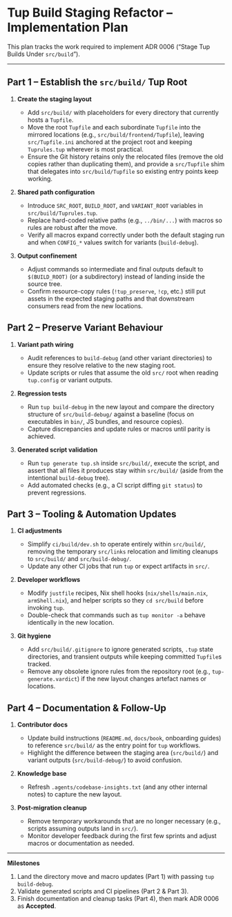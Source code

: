 # Tup Build Staging Refactor – Implementation Plan

This plan tracks the work required to implement ADR 0006 (“Stage Tup Builds Under `src/build`”).

---

## Part 1 – Establish the `src/build/` Tup Root

1. **Create the staging layout**
   - Add `src/build/` with placeholders for every directory that currently hosts a `Tupfile`.
   - Move the root `Tupfile` and each subordinate `Tupfile` into the mirrored locations (e.g., `src/build/frontend/Tupfile`), leaving `src/Tupfile.ini` anchored at the project root and keeping `Tuprules.tup` wherever is most practical.
   - Ensure the Git history retains only the relocated files (remove the old copies rather than duplicating them), and provide a `src/Tupfile` shim that delegates into `src/build/Tupfile` so existing entry points keep working.

2. **Shared path configuration**
   - Introduce `SRC_ROOT`, `BUILD_ROOT`, and `VARIANT_ROOT` variables in `src/build/Tuprules.tup`.
   - Replace hard-coded relative paths (e.g., `../bin/...`) with macros so rules are robust after the move.
   - Verify all macros expand correctly under both the default staging run and when `CONFIG_*` values switch for variants (`build-debug`).

3. **Output confinement**
   - Adjust commands so intermediate and final outputs default to `$(BUILD_ROOT)` (or a subdirectory) instead of landing inside the source tree.
   - Confirm resource-copy rules (`!tup_preserve`, `!cp`, etc.) still put assets in the expected staging paths and that downstream consumers read from the new locations.

## Part 2 – Preserve Variant Behaviour

1. **Variant path wiring**
   - Audit references to `build-debug` (and other variant directories) to ensure they resolve relative to the new staging root.
   - Update scripts or rules that assume the old `src/` root when reading `tup.config` or variant outputs.

2. **Regression tests**
   - Run `tup build-debug` in the new layout and compare the directory structure of `src/build-debug/` against a baseline (focus on executables in `bin/`, JS bundles, and resource copies).
   - Capture discrepancies and update rules or macros until parity is achieved.

3. **Generated script validation**
   - Run `tup generate tup.sh` inside `src/build/`, execute the script, and assert that all files it produces stay within `src/build/` (aside from the intentional `build-debug` tree).
   - Add automated checks (e.g., a CI script diffing `git status`) to prevent regressions.

## Part 3 – Tooling & Automation Updates

1. **CI adjustments**
   - Simplify `ci/build/dev.sh` to operate entirely within `src/build/`, removing the temporary `src/links` relocation and limiting cleanups to `src/build/` and `src/build-debug/`.
   - Update any other CI jobs that run `tup` or expect artifacts in `src/`.

2. **Developer workflows**
   - Modify `justfile` recipes, Nix shell hooks (`nix/shells/main.nix`, `armShell.nix`), and helper scripts so they `cd src/build` before invoking `tup`.
   - Double-check that commands such as `tup monitor -a` behave identically in the new location.

3. **Git hygiene**
   - Add `src/build/.gitignore` to ignore generated scripts, `.tup` state directories, and transient outputs while keeping committed `Tupfile`s tracked.
   - Remove any obsolete ignore rules from the repository root (e.g., `tup-generate.vardict`) if the new layout changes artefact names or locations.

## Part 4 – Documentation & Follow-Up

1. **Contributor docs**
   - Update build instructions (`README.md`, `docs/book`, onboarding guides) to reference `src/build/` as the entry point for `tup` workflows.
   - Highlight the difference between the staging area (`src/build/`) and variant outputs (`src/build-debug/`) to avoid confusion.

2. **Knowledge base**
   - Refresh `.agents/codebase-insights.txt` (and any other internal notes) to capture the new layout.

3. **Post-migration cleanup**
   - Remove temporary workarounds that are no longer necessary (e.g., scripts assuming outputs land in `src/`).
   - Monitor developer feedback during the first few sprints and adjust macros or documentation as needed.

---

**Milestones**
1. Land the directory move and macro updates (Part 1) with passing `tup build-debug`.
2. Validate generated scripts and CI pipelines (Part 2 & Part 3).
3. Finish documentation and cleanup tasks (Part 4), then mark ADR 0006 as **Accepted**.
